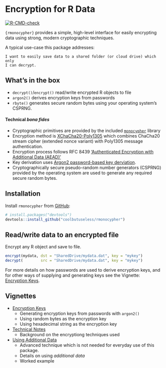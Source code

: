 
<!-- README.md is generated from README.Rmd. Please edit that file -->

# Encryption for R Data

<!-- badges: start -->

[![R-CMD-check](https://github.com/coolbutuseless/rmonocypher/actions/workflows/R-CMD-check.yaml/badge.svg)](https://github.com/coolbutuseless/rmonocypher/actions/workflows/R-CMD-check.yaml)
<!-- badges: end -->

`{rmonocypher}` provides a simple, high-level interface for easily
encrypting data using strong, modern cryptographic techniques.

A typical use-case this package addresses:

    I want to easily save data to a shared folder (or cloud drive) which only
    I can decrypt.

## What’s in the box

- `decrypt()`/`encrypt()` read/write encrypted R objects to file
- `argon2()` derives encryption keys from passwords
- `rbyte()` generates secure random bytes using your operating system’s
  CSPRNG.

#### Technical *bona fides*

- Cryptographic primitives are provided by the included
  [`monocypher`](https://monocypher.org/) library
- Encryption method is
  [XChaCha20-Poly1305](https://en.wikipedia.org/wiki/ChaCha20-Poly1305)
  which combines ChaCha20 stream cipher (extended nonce variant) with
  Poly1305 message authentication.
- Encryption process follows RFC 8439 [‘Authenticated Encryption with
  Additional Data
  (AEAD)’](https://en.wikipedia.org/wiki/Authenticated_encryption#Authenticated_encryption_with_associated_data_(AEAD))
- Key derivation uses [Argon2 password-based key
  derviation](https://en.wikipedia.org/wiki/Argon2).
- Cryptographically secure pseudo-random number generators (CSPRNG)
  provided by the operating system are used to generate any required
  secure random bytes.

## Installation

Install `rmonocypher` from
[GitHub](https://github.com/coolbutuseless/rmonocypher):

``` r
# install.packages("devtools")
devtools::install_github("coolbutuseless/rmonocypher")
```

## Read/write data to an encrypted file

Encrypt any R object and save to file.

``` r
encrypt(mydata, dst = "SharedDrive/mydata.dat", key = "mykey")
decrypt(        src = "SharedDrive/mydata.dat", key = "mykey")
```

For more details on how passwords are used to derive encryption keys,
and for other ways of supplying and generating keys see the Vignette:
[Encryption
Keys](https://coolbutuseless.github.io/package/rmonocypher/articles/encryption-keys.html).

## Vignettes

- [Encryption
  Keys](https://coolbutuseless.github.io/package/rmonocypher/articles/encryption-keys.html)
  - Generating encryption keys from passwords with `argon2()`
  - Using random bytes as the encryption key
  - Using hexadecimal string as the encryption key
- [Technical
  Notes](https://coolbutuseless.github.io/package/rmonocypher/articles/technical-notes.html)
  - Background on the encryptiong techniques used
- [Using Additional
  Data](https://coolbutuseless.github.io/package/rmonocypher/articles/additional-data.html)
  - Advanced technique which is not needed for everyday use of this
    package.
  - Details on using *additional data*
  - Worked example
